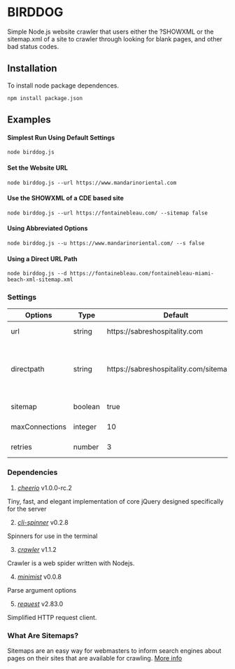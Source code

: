 # BIRDDOG

Simple Node.js website crawler that users either the ?SHOWXML or the sitemap.xml of a site to crawler through looking for blank pages, and other bad status codes.

## Installation

To install node package dependences.

```npm install package.json```

## Examples

#### Simplest Run Using Default Settings
```node birddog.js```

#### Set the Website URL
```node birddog.js --url https://www.mandarinoriental.com```

#### Use the SHOWXML of a CDE based site
```node birddog.js --url https://fontainebleau.com/ --sitemap false```

#### Using Abbreviated Options
```node birddog.js --u https://www.mandarinoriental.com/ --s false```

#### Using a Direct URL Path
```node birddog.js --d https://fontainebleau.com/fontainebleau-miami-beach-xml-sitemap.xml```

### Settings

<table>
  <thead>
    <th>Options</th>
    <th>Type</th>
    <th>Default</th>
    <th>Description</th>
  </thead>
  <tbody>
    <tr>
      <td nowrap>url</td>
      <td>string</td>
      <td>https://sabreshospitality.com</td>
      <td>The website url that you would like to crawl. Has alias *-u*</td>
    </tr>
    <tr>
      <td nowrap>directpath</td>
      <td>string</td>
      <td>https://sabreshospitality.com/sitemap.xml</td>
      <td>The direct sitemap xml path that you would like to crawl. Only supports supports the [standard XML sitemap protocol]((https://www.sitemaps.org/index.html)). Has alias *-d*</td>
    </tr>
    <tr>
      <td nowrap>sitemap</td>
      <td>boolean</td>
      <td>true</td>
      <td>If true uses sitemap.xml, if false uses ?SHOWXML for CDE sites. Has alias *-s*</td>
    </tr>
    <tr>
      <td nowrap>maxConnections</td>
      <td>integer</td>
      <td>10</td>
      <td>Crawler.js option: Size of the worker pool. Has alias *-m*</td>
    </tr>
    <tr>
      <td nowrap>retries</td>
      <td>number</td>
      <td>3</td>
      <td>Crawler.js option: Number of retries if the request fails. Has alias *-r*</td>
    </tr>
  </tbody>
</table>

### Dependencies

1. *[cheerio](https://www.npmjs.com/package/cheerio)* v1.0.0-rc.2

Tiny, fast, and elegant implementation of core jQuery designed specifically for the server

2. *[cli-spinner](https://www.npmjs.com/package/cli-spinner)* v0.2.8

Spinners for use in the terminal

3. *[crawler](https://www.npmjs.com/package/crawler)* v1.1.2

Crawler is a web spider written with Nodejs.

4. *[minimist](https://www.npmjs.com/package/minimist)* v0.0.8

Parse argument options

5. *[request](https://www.npmjs.com/package/request)* v2.83.0

Simplified HTTP request client.


### What Are Sitemaps?

Sitemaps are an easy way for webmasters to inform search engines about pages on their sites that are available for crawling. [More info](https://www.sitemaps.org/index.html)
